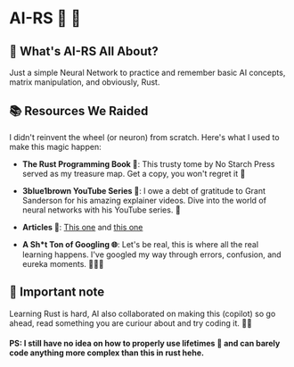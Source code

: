 # AI-RS 🦀 🤖

## 🚀 What's AI-RS All About?
Just a simple Neural Network to practice and remember basic AI concepts, matrix manipulation, and obviously, Rust.

## 📚 Resources We Raided
I didn't reinvent the wheel (or neuron) from scratch. Here's what I used to make this magic happen:

- **The Rust Programming Book 📖**: This trusty tome by No Starch Press served as my treasure map. Get a copy, you won't regret it 🦀

- **3blue1brown YouTube Series 🎥**: I owe a debt of gratitude to Grant Sanderson for his amazing explainer videos. Dive into the world of neural networks with his YouTube series. 🌟

- **Articles 📝**: [This one](https://medium.com/coinmonks/representing-neural-network-with-vectors-and-matrices-c6b0e64db9fb) and [this one](https://datascience.stackexchange.com/questions/75855/what-types-of-matrix-multiplication-are-used-in-machine-learning-when-are-they)

- **A Sh*t Ton of Googling 🌐**: Let's be real, this is where all the real learning happens. I've googled my way through errors, confusion, and eureka moments. 🕵️‍♂️💡


## 📝 Important note
Learning Rust is hard, AI also collaborated on making this (copilot) so go ahead, read something you are curiour about and try coding it. 👷‍♂️

#### PS: I still have no idea on how to properly use lifetimes 🥲 and can barely code anything more complex than this in rust hehe.
